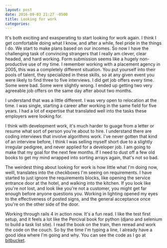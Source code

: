 ```yaml
---
layout: post
date: 2016-09-03 21:27 -0500
title: Looking for work
categories: 
---
```

It's both exciting and exasperating to start looking for work again.
I think I get comfortable doing what I know, and after a while, feel pride in the things
I do. We start to make plans based on our incomes. So now I have the challenging
task of convincing strangers that I really am clever, clear headed, and hard working.
Form submission seems like a hugely non-productive use of my time. I remember
working with a placement agency in 2005, this was a completely different situation. You
put yourself into their pools of talent, they specialized in these skills, so at any given
event you were likely to find three to five interviews. I did get job offers every time.
Some were bad. Some were slightly wrong. I ended up getting two very agreeable job offers on the same day after about two months.

I understand that was a little different. I was very open to relocation at the time. I
was single, starting a career after working in the same field for five years. I had a lot
of expertise that translated well into the tasks these employers were looking for.

I think with development work, it's much harder to guage from a letter or resume
what sort of person you're about to hire. I understand there are coding interviews
that involve algorithms work. I've never gotten that kind of an interview before, I think
I was selling myself short due to a slightly irregular pedigree, and never applied for
a developer job. I am going to make that my goal for the next few months. If I need
to dust off a few old books to get my mind wrapped into sorting arrays again, that's
not so bad.

The weirdest thing about looking for work is how little what I'm doing now, welll,
translates into the checkboxes I'm seeing on requirements. I have started to just ignore
the requirements blocks, like opening the service entrance door at the hotel, and walking
into the kitchen. If you look like you're not lost, and look like you're not a customer,
you might get far enough before anyone questions you.
Working in lighting opened my eyes to the effectiveness of posted signs,
and the general acceptance once you're on the other side of the door.

Working through rails 4 in action now. It's a fun read. I like the test first setup, and it
feels a lot like the Percival book for python (djano and selenium to build a task list site).
I read the book on the train, then reread and work the code on the couch. So by the time
I'm typing a line, I already have a good idea where I'm going and why. You can see the code as I go at [bitbucket](https://bitbucket.org/daniel_uber/ticketee).